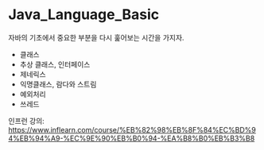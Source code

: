 # Java_Language_Basic

자바의 기초에서 중요한 부분을 다시 훑어보는 시간을 가지자.

* 클래스
* 추상 클래스, 인터페이스
* 제네릭스
* 익명클래스, 람다와 스트림
* 예외처리
* 쓰레드


인프런 강의: https://www.inflearn.com/course/%EB%82%98%EB%8F%84%EC%BD%94%EB%94%A9-%EC%9E%90%EB%B0%94-%EA%B8%B0%EB%B3%B8
